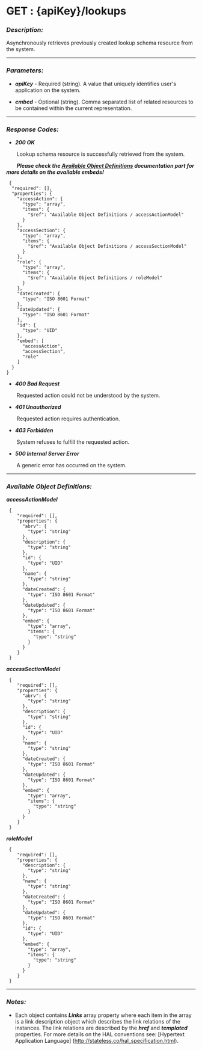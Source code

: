 
# GET : {apiKey}/lookups 

### *Description:* 
Asynchronously retrieves previously created lookup schema resource from the system. 



* * *
### *Parameters:*


- ***apiKey*** - Required (string). A value that uniquely identifies user&#39;s application on the system. 


- ***embed*** - Optional (string). Comma separated list of related resources to be contained within the current representation. 


* * *
### *Response Codes:*


- ***200  OK*** 

&nbsp;&nbsp;&nbsp;&nbsp;&nbsp;&nbsp; Lookup schema resource is successfully retrieved from the system. 

&nbsp;&nbsp;&nbsp;&nbsp;&nbsp;&nbsp; ***Please check the [Available Object Definitions](#available-object-definitions) documentation part for more details on the available embeds!***

```
 {
  "required": [],
  "properties": {
    "accessAction": {
      "type": "array",
      "items": {
        "$ref": "Available Object Definitions / accessActionModel"
      }
    },
    "accessSection": {
      "type": "array",
      "items": {
        "$ref": "Available Object Definitions / accessSectionModel"
      }
    },
    "role": {
      "type": "array",
      "items": {
        "$ref": "Available Object Definitions / roleModel"
      }
    },
    "dateCreated": {
      "type": "ISO 8601 Format"
    },
    "dateUpdated": {
      "type": "ISO 8601 Format"
    },
    "id": {
      "type": "UID"
    },
    "embed": [
      "accessAction",
      "accessSection",
      "role"
    ]
  }
} 

```

- ***400  Bad Request*** 

&nbsp;&nbsp;&nbsp;&nbsp;&nbsp;&nbsp; Requested action could not be understood by the system. 


- ***401  Unauthorized*** 

&nbsp;&nbsp;&nbsp;&nbsp;&nbsp;&nbsp; Requested action requires authentication. 


- ***403  Forbidden*** 

&nbsp;&nbsp;&nbsp;&nbsp;&nbsp;&nbsp; System refuses to fulfill the requested action. 


- ***500  Internal Server Error*** 

&nbsp;&nbsp;&nbsp;&nbsp;&nbsp;&nbsp; A generic error has occurred on the system. 



* * *
### *Available Object Definitions:*

***accessActionModel***

```
 {
    "required": [],
    "properties": {
      "abrv": {
        "type": "string"
      },
      "description": {
        "type": "string"
      },
      "id": {
        "type": "UID"
      },
      "name": {
        "type": "string"
      },
      "dateCreated": {
        "type": "ISO 8601 Format"
      },
      "dateUpdated": {
        "type": "ISO 8601 Format"
      },
      "embed": {
        "type": "array",
        "items": {
          "type": "string"
        }
      }
    }
 }
```
***accessSectionModel***

```
 {
    "required": [],
    "properties": {
      "abrv": {
        "type": "string"
      },
      "description": {
        "type": "string"
      },
      "id": {
        "type": "UID"
      },
      "name": {
        "type": "string"
      },
      "dateCreated": {
        "type": "ISO 8601 Format"
      },
      "dateUpdated": {
        "type": "ISO 8601 Format"
      },
      "embed": {
        "type": "array",
        "items": {
          "type": "string"
        }
      }
    }
 }
```
***roleModel***

```
 {
    "required": [],
    "properties": {
      "description": {
        "type": "string"
      },
      "name": {
        "type": "string"
      },
      "dateCreated": {
        "type": "ISO 8601 Format"
      },
      "dateUpdated": {
        "type": "ISO 8601 Format"
      },
      "id": {
        "type": "UID"
      },
      "embed": {
        "type": "array",
        "items": {
          "type": "string"
        }
      }
    }
 }
```
* * *
### *Notes:* 
- Each object contains ***Links*** array property where each item in the array is a link description object which describes the link relations of the instances. The link relations are described by the ***href*** and ***templated*** properties. For more details on the HAL conventions see: [Hypertext Application Language] (http://stateless.co/hal_specification.html).

